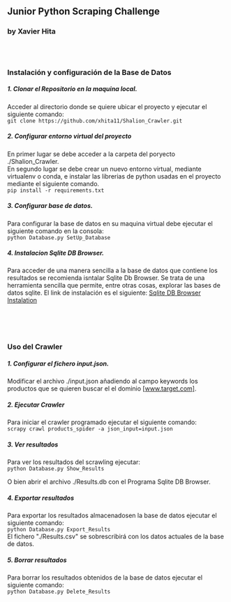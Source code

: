## Junior Python Scraping Challenge
### by Xavier Hita

<br/><br/>

### Instalación y configuración de la Base de Datos
   
##### 1. Clonar el Repositorio en la maquina local.
  Acceder al directorio donde se quiere ubicar el proyecto y ejecutar el siguiente comando:<br/>
  `git clone https://github.com/xhita11/Shalion_Crawler.git`
  
##### 2. Configurar entorno virtual del proyecto
  En primer lugar se debe acceder a la carpeta del poryecto ./Shalion_Crawler.<br/>
  En segundo lugar  se debe crear un nuevo entorno virtual, mediante virtualenv o conda, e instalar las librerias de python usadas en el proyecto mediante el siguiente comando.<br/>
  `pip install -r requirements.txt` 
  
##### 3. Configurar base de datos.
Para configurar la base de datos en su maquina virtual debe ejecutar el siguiente comando en la consola:<br/>
  `python Database.py SetUp_Database`
  
##### 4. Instalacion Sqlite DB Browser.
Para acceder de una manera sencilla a la base de datos que contiene los resultados se recomienda isntalar Sqlite Db Browser. Se trata de una herramienta sencilla que permite, entre otras cosas,  explorar las bases de datos sqlite. El link de instalación es el siguiente: [Sqlite DB Browser Instalation](https://sqlitebrowser.org/dl/)
 
<br/><br/><br/>

### Uso del Crawler

##### 1. Configurar el fichero input.json.
Modificar el archivo ./input.json añadiendo al campo keywords los productos que se quieren buscar el el dominio [www.target.com]. 

##### 2. Ejecutar Crawler
Para iniciar el crawler programado ejecutar el siguiente comando:<br/>
`scrapy crawl products_spider -a json_input=input.json` 
  
##### 3. Ver resultados
Para ver los resultados del scrawling ejecutar:<br/>
`python Database.py Show_Results`<br/>

O bien abrir el archivo ./Results.db con el Programa Sqlite DB Browser.
  
##### 4. Exportar resultados
Para exportar los resultados almacenadosen la base de datos ejecutar el siguiente comando:<br/>
`python Database.py Export_Results`<br/>
El fichero "./Results.csv" se sobrescribirá con los datos actuales de la base de datos.
  
##### 5. Borrar resultados
Para borrar los resultados obtenidos de la base de datos ejecutar el siguiente comando:<br/>
`python Database.py Delete_Results`





